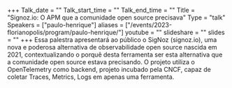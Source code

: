 +++
Talk_date = ""
Talk_start_time = ""
Talk_end_time = ""
Title = "Signoz.io: O APM que a comunidade open source precisava"
Type = "talk"
Speakers = ["paulo-henrique"]
aliases = ["/events/2023-florianopolis/program/paulo-henrique/"]
youtube = ""
slideshare = ""
slides = ""
+++
Essa palestra apresentará ao público o SigNoz (signoz.io), uma nova e poderosa alternativa de observabilidade open source nascida em 2021, contextualizando o porquê desta ferramenta ser esta alternativa que a comunidade open source estava precisando. O projeto utiliza o OpenTelemetry como backend, projeto incubado pela CNCF, capaz de coletar Traces, Metrics, Logs em apenas uma ferramenta.

